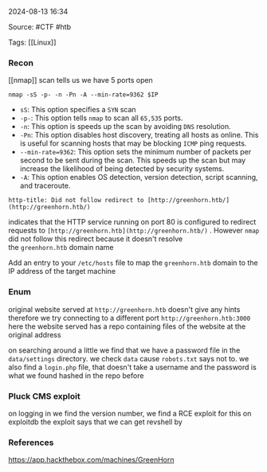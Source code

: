 
2024-08-13 16:34

Source: #CTF #htb 

Tags: [[Linux]]
### Recon

[[nmap]] scan tells us we have 5 ports open 
```
nmap -sS -p- -n -Pn -A --min-rate=9362 $IP
```
- `sS`: This option specifies a `SYN` scan  
- `-p-`: This option tells `nmap` to scan all `65,535` ports.  
- `-n`: This option is speeds up the scan by avoiding `DNS` resolution.  
- `-Pn`: This option disables host discovery, treating all hosts as online. This is useful for scanning hosts that may be blocking `ICMP` ping requests.  
- `--min-rate=9362`: This option sets the minimum number of packets per second to be sent during the scan. This speeds up the scan but may increase the likelihood of being detected by security systems.   
- `-A`: This option enables OS detection, version detection, script scanning, and traceroute.
```
http-title: Did not follow redirect to [http://greenhorn.htb/](http://greenhorn.htb/)
```
indicates that the HTTP service running on port 80 is configured to redirect requests to `[http://greenhorn.htb](http://greenhorn.htb/)` . However `nmap` did not follow this redirect because it doesn't resolve the `greenhorn.htb` domain name

Add an entry to your `/etc/hosts` file to map the `greenhorn.htb` domain to the IP address of the target machine

### Enum

original website served at `http://greenhorn.htb` doesn't give any hints therefore we try connecting to a different port `http://greenhorn.htb:3000` here the website served has a repo containing files of the website at the original address

on searching around a little we find that we have a password file in the `data/settings` directory. we check `data` cause `robots.txt` says not to.
we also find a `login.php` file, that doesn't take a username and the password is what we found hashed in the repo before
### Pluck CMS exploit

on logging in we find the version number, we find a RCE exploit for this on exploitdb
the exploit says that we can get revshell by 










### References
https://app.hackthebox.com/machines/GreenHorn